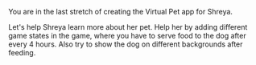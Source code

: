 You are in the last stretch of creating the Virtual Pet app for Shreya.

Let's help Shreya learn more about her pet. Help her by adding different game states in the
game, where you have to serve food to the dog after every 4 hours. Also try to show the dog
on different backgrounds after feeding.
